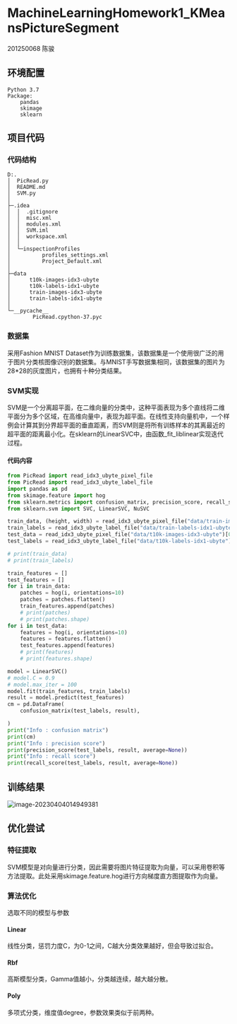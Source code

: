 # MachineLearningHomework1_KMeansPictureSegment

201250068 陈骏

## 环境配置

~~~
Python 3.7
Package:
	pandas
	skimage
	sklearn
~~~

## 项目代码

### 代码结构

~~~shell
D:.
│  PicRead.py
│  README.md
│  SVM.py
│
├─.idea
│  │  .gitignore
│  │  misc.xml
│  │  modules.xml
│  │  SVM.iml
│  │  workspace.xml
│  │
│  └─inspectionProfiles
│          profiles_settings.xml
│          Project_Default.xml
│
├─data
│      t10k-images-idx3-ubyte
│      t10k-labels-idx1-ubyte
│      train-images-idx3-ubyte
│      train-labels-idx1-ubyte
│
└─__pycache__
        PicRead.cpython-37.pyc
~~~

### 数据集

采用Fashion MNIST Dataset作为训练数据集，该数据集是一个使用很广泛的用于图片分类核图像识别的数据集。与MNIST手写数据集相同，该数据集的图片为28*28的灰度图片，也拥有十种分类结果。

### SVM实现

SVM是一个分离超平面，在二维向量的分类中，这种平面表现为多个直线将二维平面分为多个区域，在高维向量中，表现为超平面。在线性支持向量机中，一个样例会计算其到分界超平面的垂直距离，而SVM则是将所有训练样本的其离最近的超平面的距离最小化。在sklearn的LinearSVC中，由函数_fit_liblinear实现迭代过程。

#### 代码内容

~~~python
from PicRead import read_idx3_ubyte_pixel_file
from PicRead import read_idx3_ubyte_label_file
import pandas as pd
from skimage.feature import hog
from sklearn.metrics import confusion_matrix, precision_score, recall_score
from sklearn.svm import SVC, LinearSVC, NuSVC

train_data, (height, width) = read_idx3_ubyte_pixel_file("data/train-images-idx3-ubyte")
train_labels = read_idx3_ubyte_label_file("data/train-labels-idx1-ubyte")
test_data = read_idx3_ubyte_pixel_file("data/t10k-images-idx3-ubyte")[0]
test_labels = read_idx3_ubyte_label_file("data/t10k-labels-idx1-ubyte")

# print(train_data)
# print(train_labels)

train_features = []
test_features = []
for i in train_data:
    patches = hog(i, orientations=10)
    patches = patches.flatten()
    train_features.append(patches)
    # print(patches)
    # print(patches.shape)
for i in test_data:
    features = hog(i, orientations=10)
    features = features.flatten()
    test_features.append(features)
    # print(features)
    # print(features.shape)

model = LinearSVC()
# model.C = 0.9
# model.max_iter = 100
model.fit(train_features, train_labels)
result = model.predict(test_features)
cm = pd.DataFrame(
    confusion_matrix(test_labels, result),

)
print("Info : confusion matrix")
print(cm)
print("Info : precision score")
print(precision_score(test_labels, result, average=None))
print("Info : recall score")
print(recall_score(test_labels, result, average=None))

~~~

## 训练结果

![image-20230404014949381](C:\Users\NJU、Jun\AppData\Roaming\Typora\typora-user-images\image-20230404014949381.png)

## 优化尝试

### 特征提取

SVM模型是对向量进行分类，因此需要将图片特征提取为向量，可以采用卷积等方法提取。此处采用skimage.feature.hog进行方向梯度直方图提取作为向量。 

### 算法优化

选取不同的模型与参数

#### Linear

线性分类，惩罚力度C，为0-1之间，C越大分类效果越好，但会导致过拟合。

#### Rbf

高斯模型分类，Gamma值越小，分类越连续，越大越分散。

#### Poly

多项式分类，维度值degree，参数效果类似于前两种。

